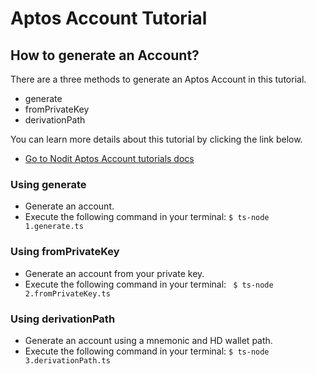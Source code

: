 # Aptos Account Tutorial

## How to generate an Account?

There are a three methods to generate an Aptos Account in this tutorial.

- generate
- fromPrivateKey
- derivationPath

You can learn more details about this tutorial by clicking the link below.

- [Go to Nodit Aptos Account tutorials docs](https://developer.nodit.io/docs/creating-an-account)

### Using generate

- Generate an account.
- Execute the following command in your terminal:
  `$ ts-node 1.generate.ts`

### Using fromPrivateKey

- Generate an account from your private key.
- Execute the following command in your terminal:
  ` $ ts-node 2.fromPrivateKey.ts`

### Using derivationPath

- Generate an account using a mnemonic and HD wallet path.
- Execute the following command in your terminal:
  `$ ts-node 3.derivationPath.ts`
